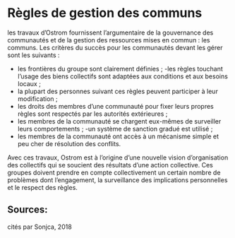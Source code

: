 # Règles de gestion des communs

les travaux d’Ostrom fournissent l’argumentaire de la gouvernance des communautés et de la gestion des ressources mises en commun : les communs. Les critères du succès pour les communautés devant les gérer sont les suivants :
- les frontières du groupe sont clairement définies ;
 -les règles touchant l’usage des biens collectifs sont adaptées aux conditions et aux besoins
locaux ;
- la plupart des personnes suivant ces règles peuvent participer à leur modification ;
- les droits des membres d’une communauté pour fixer leurs propres règles sont respectés
par les autorités extérieures ;
- les membres de la communauté se chargent eux-mêmes de surveiller leurs
comportements ;
-un système de sanction gradué est utilisé ;
- les membres de la communauté ont accès à un mécanisme simple et peu cher de résolution
des conflits.

Avec ces travaux, Ostrom est à l’origine d’une nouvelle vision d’organisation des collectifs qui se soucient des résultats d’une action collective. Ces groupes doivent prendre en compte collectivement un certain nombre de problèmes dont l’engagement, la surveillance des implications personnelles et le respect des règles.

## Sources:

cités par Sonjca, 2018